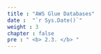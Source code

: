 ```yaml
---
title : "AWS Glue Databases"
date :  "`r Sys.Date()`" 
weight : 3 
chapter : false
pre : " <b> 2.3. </b> "
---
```

